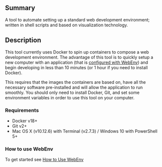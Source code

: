 ## Summary
A tool to automate setting up a standard web development environment; written 
in shell scripts and based on visualization technology. 

## Description
This tool currently uses Docker to spin up containers to compose a web
development environment. The advantage of this tool is to quickly setup a new
computer with an application (that is 
[configured with WebEnv](./docs/how-to-setup-an-app.md)) and begin developing
in less than 10 minutes (or 1 hour if you need to install Docker).

This requires that the images the containers are based on, have all the
necessary software pre-installed and will allow the application to run
smoothly. You should only need to install Docker, Git, and set some environment 
variables in order to use this tool on your computer.

### Requirements
* Docker v18+
* Git v2+
* Mac OS X (v10.12.6) with Terminal (v2.7.3) / Windows 10 with PowerShell 5+

### How to use WebEnv
To get started see [How to Use WebEnv](./docs/index.md)